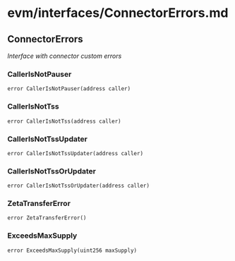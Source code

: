 # evm/interfaces/ConnectorErrors.md

## ConnectorErrors

_Interface with connector custom errors_

### CallerIsNotPauser

```solidity
error CallerIsNotPauser(address caller)
```

### CallerIsNotTss

```solidity
error CallerIsNotTss(address caller)
```

### CallerIsNotTssUpdater

```solidity
error CallerIsNotTssUpdater(address caller)
```

### CallerIsNotTssOrUpdater

```solidity
error CallerIsNotTssOrUpdater(address caller)
```

### ZetaTransferError

```solidity
error ZetaTransferError()
```

### ExceedsMaxSupply

```solidity
error ExceedsMaxSupply(uint256 maxSupply)
```

